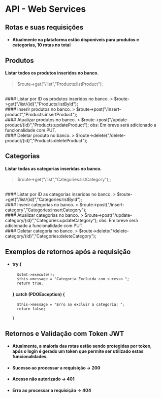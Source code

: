 # API - Web Services

## Rotas e suas requisições

- #### Atualmente na plataforma estão disponíveis para produtos e categorias, 10 rotas no total

## Produtos

#### Listar todos os produtos inseridos no banco.
> $route->get("/list","Products:listProduct");
<br>
#### Listar por ID os produtos inseridos no banco.
> $route->get("/list/{id}","Products:listById");
<br>
#### Inserir produtos no banco.
> $route->post("/insert-product","Products:insertProduct");
<br>
#### Atualizar produtos no banco.
> $route->post("/update-product/{id}","Products:updateProduct");
obs: Em breve será adicionado a funcionalidade com PUT.
<br>
#### Deletar produto no banco.
> $route->delete("/delete-product/{id}","Products:deleteProduct");
<br>

## Categorias

#### Listar todas as categorias inseridas no banco.
> $route->get("/list","Categories:listCategory");;
<br>
#### Listar por ID as categorias inseridas no banco.
> $route->get("/list/{id}","Categories:listById");
<br>
#### Inserir categorias no banco.
> $route->post("/insert-category","Categories:insertCategory");
<br>
#### Atualizar categorias no banco.
> $route->post("/update-category/{id}","Categories:updateCategory");
obs: Em breve será adicionado a funcionalidade com PUT.
<br>
#### Deletar categoria no banco.
> $route->delete("/delete-category/{id}","Categories:deleteCategory");
<br>

## Exemplos de retornos após a requisição

- ####   try {
        $stmt->execute();
        $this->message = "Categoria Excluida com sucesso ";
        return true;
   #### } catch (PDOException) {
        $this->message = "Erro ao excluir a categoria: ";
        return false;
    }

## Retornos e Validação com Token JWT

- #### Atualmente, a maioria das rotas estão sendo protegidas por token, após o login é gerado um token que permite ser utilizado estas funcionalidades.

- #### Sucesso ao processar a requisição -> 200
- #### Acesso não autorizado -> 401
- #### Erro ao processar a requisição -> 404


